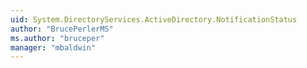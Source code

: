 ```yaml
---
uid: System.DirectoryServices.ActiveDirectory.NotificationStatus
author: "BrucePerlerMS"
ms.author: "bruceper"
manager: "mbaldwin"
---
```

